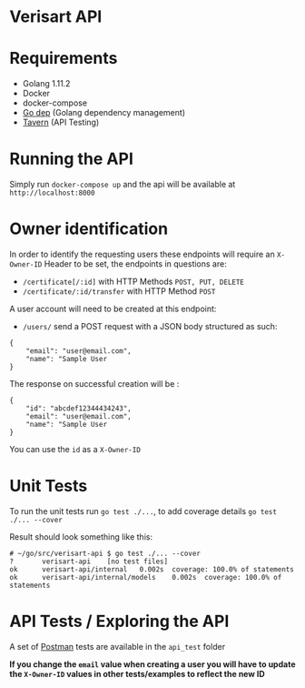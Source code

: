 # Verisart API

# Requirements

- Golang 1.11.2
- Docker
- docker-compose
- [Go dep](https://github.com/golang/dep) (Golang dependency management)
- [Tavern](https://github.com/taverntesting/tavern) (API Testing)

# Running the API

Simply run `docker-compose up` and the api will be available at `http://localhost:8000`

# Owner identification

In order to identify the requesting users these endpoints will require an `X-Owner-ID` Header to be set, the endpoints in questions are:

- `/certificate[/:id]` with HTTP Methods `POST, PUT, DELETE`
- `/certificate/:id/transfer` with HTTP Method `POST`

A user account will need to be created at this endpoint:
- `/users/` send a POST request with a JSON body structured as such:
```
{
    "email": "user@email.com",
    "name": "Sample User
}
```

The response on successful creation will be :
```
{
    "id": "abcdef12344434243",
    "email": "user@email.com",
    "name": "Sample User
}
```

You can use the `id` as a `X-Owner-ID`

# Unit Tests

To run the unit tests run `go test ./...`, to add coverage details `go test ./... --cover`

Result should look something like this:

```
# ~/go/src/verisart-api $ go test ./... --cover
?       verisart-api    [no test files]
ok      verisart-api/internal   0.002s  coverage: 100.0% of statements
ok      verisart-api/internal/models    0.002s  coverage: 100.0% of statements
```

# API Tests / Exploring the API

A set of [Postman](https://www.getpostman.com/) tests are available in the `api_test` folder

**If you change the `email` value when creating a user you will have to update the `X-Owner-ID` values in other tests/examples to reflect the new ID**
